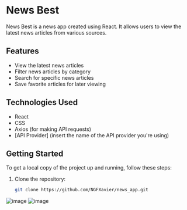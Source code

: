 # News Best

News Best is a news app created using React. It allows users to view the latest news articles from various sources.

## Features

- View the latest news articles
- Filter news articles by category
- Search for specific news articles
- Save favorite articles for later viewing

## Technologies Used

- React
- CSS
- Axios (for making API requests)
- [API Provider] (insert the name of the API provider you're using)

## Getting Started

To get a local copy of the project up and running, follow these steps:

1. Clone the repository:

   ```sh
   git clone https://github.com/NGFXavier/news_app.git


![image](https://github.com/NGFXavier/news_app/assets/44164300/33c23ada-c189-4318-bdb1-0cb6124e6db2)
![image](https://github.com/NGFXavier/news_app/assets/44164300/f935d525-99bd-4340-b15e-2b2d55480c06)

